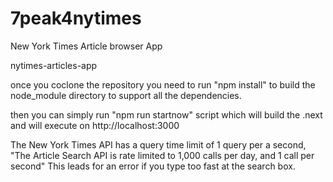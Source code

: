 # 7peak4nytimes
New York Times Article browser App

nytimes-articles-app

once you coclone the repository
you need to run "npm install" to build the node_module directory
to support all the dependencies.

then you can simply run "npm run startnow" script
which will build the .next and will execute on http://localhost:3000


The New York Times API has a query time limit of 1 query per a second,
"The Article Search API is rate limited to 1,000 calls per day, and 1 call per second"
This leads for an error if you type too fast at the search box.


